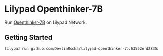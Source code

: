 # Lilypad Openthinker-7B

Run [Openthinker-7B](https://ollama.com/library/openthinker) on Lilypad Network.

## Getting Started

```sh
lilypad run github.com/DevlinRocha/lilypad-openthinker-7b:63552efd2835a6312ed1ddf7bfa694bba603e1ed -i prompt="" -i temperature="0.7" -i max_tokens="2048"
```
